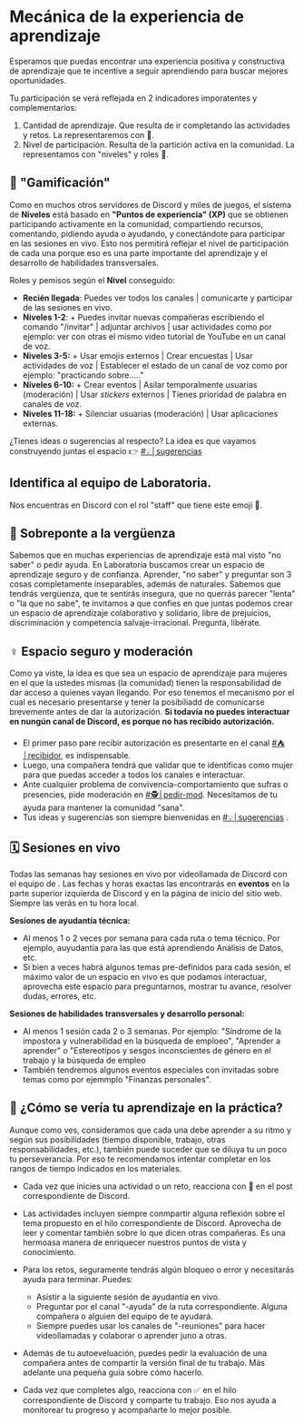 # Mecánica de la experiencia de aprendizaje

Esperamos que puedas encontrar una experiencia positiva y constructiva de aprendizaje que te incentive a seguir aprendiendo para buscar mejores oportunidades.

Tu participación se verá reflejada en 2 indicadores imporatentes y complementarios:
1. Cantidad de aprendizaje. Que resulta de ir completando las actividades y retos. La representaremos con 🍯.
2. Nivel de participación. Resulta de la partición activa en la comunidad. La representamos con "niveles" y roles 🐝.

## 🏅 "Gamificación"
Como en muchos otros servidores de Discord y miles de juegos, el sistema de **Niveles** está basado en **"Puntos de experiencia" (XP)** que se obtienen participando activamente en la comunidad, compartiendo recursos, comentando, pidiendo ayuda o ayudando, y conectándote para participar en las sesiones en vivo. Esto nos permitirá reflejar el nivel de participación de cada una porque eso es una parte importante del aprendizaje y el desarrollo de habilidades transversales.

Roles y pemisos según el **Nivel** conseguido:

- **Recién llegada**: Puedes ver todos los canales | comunicarte y participar de las sesiones en vivo.
- **Niveles 1-2**: + Puedes invitar nuevas compañeras escribiendo el comando "/invitar" | adjuntar archivos | usar actividades como por ejemplo: ver con otras el mismo video tutorial de YouTube en un canal de voz.
- **Niveles 3-5:** + Usar emojis externos | Crear encuestas | Usar actividades de voz | Establecer el estado de un canal de voz como por ejemplo: "practicando sobre....."
- **Niveles 6-10:** + Crear eventos | Asilar temporalmente usuarias (moderación) | Usar *stickers* externos | Tienes prioridad de palabra en canales de voz.
- **Niveles 11-18:** + Silenciar usuarias (moderación) | Usar aplicaciones externas.

¿Tienes ideas o sugerencias al respecto? La idea es que vayamos construyendo juntas el espacio 👉 [#💡│sugerencias](https://discord.com/channels/1209273049304666113/1209884130179809280)

## Identifica al equipo de Laboratoria.
Nos encuentras en Discord con el rol "staff" que tiene este emoji 🪷.

## 🫣 Sobreponte a la vergüenza
Sabemos que en muchas experiencias de aprendizaje está mal visto "no saber" o pedir ayuda. En Laboratoria buscamos crear un espacio de aprendizaje seguro y de confianza. Aprender, "no saber" y preguntar son 3 cosas completamente inseparables, además de naturales. Sabemos que tendrás vergüenza, que te sentirás insegura, que no querrás parecer "lenta" o "la que no sabe", te invitamos a que confíes en que juntas podemos crear un espacio de aprendizaje colaborativo y solidario, libre de prejuicios, discriminación y competencia salvaje-irracional. Pregunta, libérate.

## ♀️ Espacio seguro y moderación
Como ya viste, la idea es que sea un espacio de aprendizaje para mujeres en el que la ustedes mismas (la comunidad) tienen la responsabilidad de dar acceso a quienes vayan llegando. Por eso tenemos el mecanismo por el cual es necesario presentarse y tener la posibiliadd de comunicarse brevemente antes de dar la autorización. **Si todavía no puedes interactuar en nungún canal de Discord, es porque no has recibido autorización.**

- El primer paso pare recibir autorización es presentarte en el canal [#⛺│recibidor](https://discord.com/channels/1209273049304666113/1211763521440714752), es indispensable.
- Luego, una compañera tendrá que validar que te identificas como mujer para que puedas acceder a todos los canales e interactuar.
- Ante cualquier problema de convivencia-comportamiento que sufras o presencies, pide moderación en [#🕵│pedir-mod](https://discord.com/channels/1209273049304666113/1209852669422870589). Necesitamos de tu ayuda para mantener la comunidad "sana".
- Tus ideas y sugerencias son siempre bienvenidas en [#💡│sugerencias](https://discord.com/channels/1209273049304666113/1209884130179809280) .

## 🗓️ Sesiones en vivo
Todas las semanas hay sesiones en vivo por videollamada de Discord con el equipo de <Laboratoria>. 
Las fechas y horas exactas las encontrarás en **eventos** en la parte superior izquierda de Discord y en la página de inicio del sitio web. Siempre las verás en tu hora local.

**Sesiones de ayudantía técnica:**
- Al menos 1 o 2 veces por semana para cada ruta o tema técnico. Por ejemplo, auyudantía para las que está aprendiendo Análisis de Datos, etc.
- Si bien a veces habrá algunos temas pre-definidos para cada sesión, el máximo valor de un espacio en vivo es que podamos interactuar, aprovecha este espacio para preguntarnos, mostrar tu avance, resolver dudas, errores, etc.

**Sesiones de habilidades transversales y desarrollo personal:**
- Al menos 1 sesión cada 2 o 3 semanas. Por ejemplo: "Síndrome de la impostora y vulnerabilidad en la búsqueda de emploeo", "Aprender a aprender" o "Estereotipos y sesgos inconscientes de género en el trabajo y la búsqueda de empleo
- También tendremos algunos eventos especiales con invitadas sobre temas como por ejemmplo "Finanzas personales".

## 🍯 ¿Cómo se vería tu aprendizaje en la práctica?
Aunque como ves, consideramos que cada una debe aprender a su ritmo y según sus posibilidades (tiempo disponible, trabajo, otras responsabilidades, etc.), también puede suceder que se diluya tu un poco tu perseverancia. Por eso te recomendamos intentar completar en los rangos de tiempo indicados en los materiales.

- Cada vez que inicies una actividad o un reto, reacciona con 👀 en el post correspondiente de Discord.

- Las actividades incluyen siempre conmpartir alguna reflexión sobre el tema propuesto en el hilo correspondiente de Discord. Aprovecha de leer y comentar también sobre lo que dicen otras compañeras. Es una hermoasa manera de enriquecer nuestros puntos de vista y conocimiento.

- Para los retos, seguramente tendrás algún bloqueo o error y necesitarás ayuda para terminar. Puedes:
  - Asistir a la siguiente sesión de ayudantía en vivo.
  - Preguntar por el canal "-ayuda" de la ruta correspondiente. Alguna compañera o alguien del equipo de <L> te ayudará.
  - Siempre puedes usar los canales de "-reuniones" para hacer videollamadas y colaborar o aprender juno a otras.

- Además de tu autoeveluación, puedes pedir la evaluación de una compañera antes de compartir la versión final de tu trabajo. Más adelante una pequeña guía sobre cómo hacerlo.

- Cada vez que completes algo, reacciona con ✅ en el hilo correspondiente de Discord y comparte tu trabajo. Eso nos ayuda a monitorear tu progreso y acompañarte lo mejor posible.

